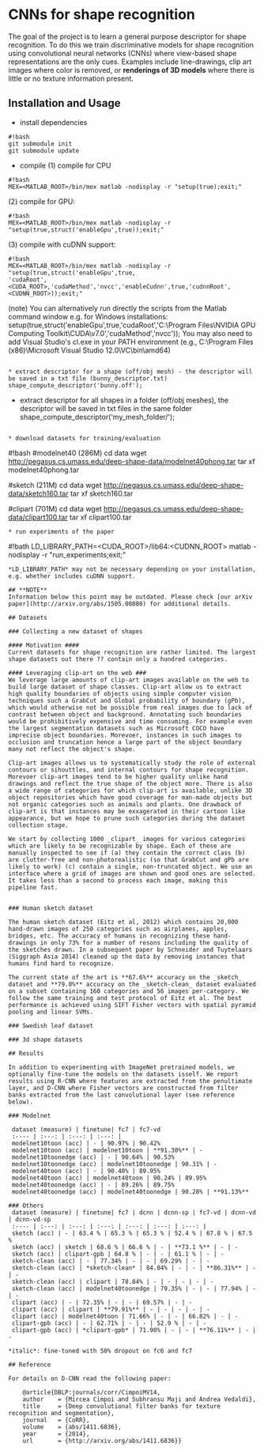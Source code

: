# CNNs for shape recognition

The goal of the project is to learn a general purpose descriptor for shape recognition. To do this we train discriminative models for shape recognition using convolutional neural networks (CNNs) where view-based shape representations are the only cues. Examples include line-drawings, clip art images where color is removed, or **renderings of 3D models** where there is little or no texture information present. 

## Installation and Usage

* install dependencies
``` 
#!bash
git submodule init
git submodule update
```

* compile
(1) compile for CPU
``` 
#!bash
MEX=<MATLAB_ROOT>/bin/mex matlab -nodisplay -r "setup(true);exit;"
```
(2) compile for GPU: 
``` 
#!bash
MEX=<MATLAB_ROOT>/bin/mex matlab -nodisplay -r "setup(true,struct('enableGpu',true));exit;"
```
(3) compile with cuDNN support: 
``` 
#!bash
MEX=<MATLAB_ROOT>/bin/mex matlab -nodisplay -r "setup(true,struct('enableGpu',true,
'cudaRoot',<CUDA_ROOT>,'cudaMethod','nvcc','enableCudnn',true,'cudnnRoot',<CUDNN_ROOT>));exit;"
```
(note) You can alternatively run directly the scripts from the Matlab command window e.g. for Windows installations:
setup(true,struct('enableGpu',true,'cudaRoot','C:\Program Files\NVIDIA GPU Computing Toolkit\CUDA\v7.0','cudaMethod','nvcc'));
You may also need to add Visual Studio's cl.exe in your PATH environment (e.g., C:\Program Files (x86)\Microsoft Visual Studio 12.0\VC\bin\amd64)
```

* extract descriptor for a shape (off/obj mesh) - the descriptor will be saved in a txt file (bunny_descriptor.txt)
shape_compute_descriptor('bunny.off');
```

* extract descriptor for all shapes in a folder (off/obj meshes),  the descriptor will be saved in txt files in the same folder
shape_compute_descriptor('my_mesh_folder/');
```

* download datasets for training/evaluation
```
#!bash
#modelnet40 (286M)
cd data
wget http://pegasus.cs.umass.edu/deep-shape-data/modelnet40phong.tar
tar xf modelnet40phong.tar

#sketch (211M)
cd data
wget http://pegasus.cs.umass.edu/deep-shape-data/sketch160.tar
tar xf sketch160.tar

#clipart (701M)
cd data
wget http://pegasus.cs.umass.edu/deep-shape-data/clipart100.tar
tar xf clipart100.tar
```
* run experiments of the paper
```
#!bath
LD_LIBRARY_PATH=<CUDA_ROOT>/lib64:<CUDNN_ROOT> matlab -nodisplay -r "run_experiments;exit;"
```
*LD_LIBRARY_PATH* may not be necessary depending on your installation, e.g. whether includes cuDNN support. 

## **NOTE**
Information below this point may be outdated. Please check [our arXiv paper](http://arxiv.org/abs/1505.00880) for additional details. 

## Datasets

### Collecting a new dataset of shapes

#### Motivation ####
Current datasets for shape recognition are rather limited. The largest shape datasets out there ?? contain only a hundred categories. 

#### Leveraging clip-art on the web ###
We leverage large amounts of clip-art images available on the web to build large dataset of shape classes. Clip-art allow us to extract high quality boundaries of objects using simple computer vision techniques such a GrabCut and Global probability of boundary (gPb), which would otherwise not be possible from real images due to lack of contrast between object and background. Annotating such boundaries would be prohibitively expensive and time consuming. For example even the largest segmentation datasets such as Microsoft COCO have imprecise object boundaries. Morevoer, instances in such images to occlusion and truncation hence a large part of the object boundary many not reflect the object's shape. 

Clip-art images allows us to systematically study the role of external contours or sihouttles, and internal contours for shape recognition. Morevoer clip-art images tend to be higher quality unlike hand drawings and reflect the true shape of the object more. There is also a wide range of categories for which clip-art is available, unlike 3D object repositories which have good coverage for man-made objects but not organic categories such as animals and plants. One drawback of clip-art is that instances may be exxagerated in their cartoon like appearance, but we hope to prune such categories during the dataset collection stage. 

We start by collecting 1000 _clipart_ images for various categories which are likely to be recognizable by shape. Each of these are manually inspected to see if (a) they contain the correct class (b) are clutter-free and non-photorealistic (so that GrabCut and gPb are likely to work) (c) contain a single, non-truncated object. We use an interface where a grid of images are shown and good ones are selected. It takes less than a second to process each image, making this pipeline fast.


### Human sketch dataset

The human sketch dataset (Eitz et al, 2012) which contains 20,000 hand-drawn images of 250 categories such as airplanes, apples, bridges, etc. The accuracy of humans in recognizing these hand-drawings in only 73% for a number of resons including the quality of the sketches drawn. In a subsequent paper by Schneider and Tuytelaars (Siggraph Asia 2014) cleaned up the data by removing instances that humans find hard to recognize.

The current state of the art is **67.6%** accuracy on the _sketch_ dataset and **79.0%** accuracy on the _sketch-clean_ dataset evaluated on a subset containing 160 categories and 56 images per-category. We follow the same training and test protocol of Eitz et al. The best performance is achieved using SIFT Fisher vectors with spatial pyramid pooling and linear SVMs. 

### Swedish leaf dataset

### 3d shape datasets

## Results

In addition to experimenting with ImageNet pretrained models, we optionally fine-tune the models on the datasets isself. We report results using R-CNN where features are extracted from the penultimate layer, and D-CNN where Fisher vectors are constructed from filter banks extracted from the last convolutional layer (see reference below).

### Modelnet

 dataset (measure) | finetune| fc7 | fc7-vd 
 :---- | :---: | :---: | :---: | 
 modelnet10toon (acc) | - | 90.97% | 90.42% 
 modelnet10toon (acc) | modelnet10toon | **91.30%** | - 
 modelnet10toonedge (acc) | - | 90.64% | 90.53% 
 modelnet10toonedge (acc) | modelnet10toonedge | 90.31% | - 
 modelnet40toon (acc) | - | 90.40% | 89.95% 
 modelnet40toon (acc) | modelnet40toon | 90.24% | 89.95% 
 modelnet40toonedge (acc) | - | 89.26% | 89.75% 
 modelnet40toonedge (acc) | modelnet40toonedge | 90.28% | **91.13%** 
 
### Others
 dataset (measure) | finetune| fc7 | dcnn | dcnn-sp | fc7-vd | dcnn-vd | dcnn-vd-sp
 :---- | :---: | :---: | :---: | :---: | :---: | :---: |
 sketch (acc) | - | 63.4 % | 65.3 % | 65.3 % | 52.4 % | 67.8 % | 67.5 % 
 sketch (acc) | sketch | 68.6 % | 66.6 % | - | **73.1 %** | - | -  
 sketch (acc) | clipart-gpb | 64.8 % | - | - | 61.1 % | - | -  
 sketch-clean (acc) | - | 77.34% | - | - | 69.29% | - | -  
 sketch-clean (acc) | *sketch-clean* | 84.04% | - | - | **86.31%** | - | -  
 sketch-clean (acc) | clipart | 78.84% | - | - | - | - | -  
 sketch-clean (acc) | modelnet40toonedge | 79.35% | - | - | 77.94% | - | -  
 clipart (acc) | - | 72.35% | - | - | 69.57% | - | -  
 clipart (acc) | clipart | **79.91%** | - | - | - | - | -  
 clipart (acc) | modelnet40toon | 71.66% | - | - | 66.82% | - | -  
 clipart-gpb (acc) | - | 62.71% | - | - | 52.9 % | - | -  
 clipart-gpb (acc) | *clipart-gpb* | 71.90% | - | - | **76.11%** | - | -  

*italic*: fine-tuned with 50% dropout on fc6 and fc7

## Reference

For details on D-CNN read the following paper:

	@article{DBLP:journals/corr/CimpoiMV14,
  	author    = {Mircea Cimpoi and Subhransu Maji and Andrea Vedaldi},
  	title     = {Deep convolutional filter banks for texture recognition and segmentation},
  	journal   = {CoRR},
  	volume    = {abs/1411.6836},
 	year      = {2014},
  	url       = {http://arxiv.org/abs/1411.6836}}